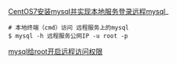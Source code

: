 [CentOS7安装mysql并实现本地服务登录远程mysql](https://developer.aliyun.com/article/285398)_

```shell
# 本地终端（cmd）访问 远程服务上的mysql
$ mysql -h 远程服务公网IP -u root -p
```



[mysql给root开启远程访问权限](https://www.cnblogs.com/goxcheer/p/8797377.html)



## 